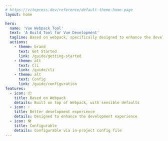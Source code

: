 ```yaml
---
# https://vitepress.dev/reference/default-theme-home-page
layout: home

hero:
  name: 'Vue Webpack Tool'
  text: 'A Build Tool for Vue Development'
  tagline: Based on webpack, specifically designed to enhance the development experience.
  actions:
    - theme: brand
      text: Get Started
      link: /guide/getting-started
    - theme: alt
      text: Cli
      link: /guide/cli
    - theme: alt
      text: Config
      link: /guide/configuration
features:
  - icon: 📦
    title: Based on Webpack
    details: Built on top of Webpack, with sensible defaults
  - icon: ⚡️
    title: Better development experience
    details: Designed to enhance the development experience
  - icon: 🛠️
    title: Configurable
    details: Configurable via in-project config file
---
```

